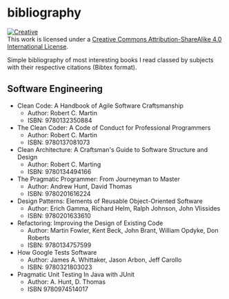 # bibliography

<a rel=license href=http://creativecommons.org/licenses/by-sa/4.0/><img alt=Creative Commons License style=border-width:0 src=https://i.creativecommons.org/l/by-sa/4.0/88x31.png /></a><br />This work is licensed under a <a rel=license href=http://creativecommons.org/licenses/by-sa/4.0/>Creative Commons Attribution-ShareAlike 4.0 International License</a>.

Simple bibliography of most interesting books I read classed by subjects with their respective citations (Bibtex format).

## Software Engineering
- Clean Code: A Handbook of Agile Software Craftsmanship
    - Author: Robert C. Martin
    - ISBN: 9780132350884
- The Clean Coder: A Code of Conduct for Professional Programmers
    - Author: Robert C. Martin
    - ISBN: 9780137081073
- Clean Architecture: A Craftsman's Guide to Software Structure and Design
    - Author: Robert C. Marting
    - ISBN: 9780134494166
- The Pragmatic Programmer: From Journeyman to Master
    - Author: Andrew Hunt, David Thomas
    - ISBN: 9780201616224
- Design Patterns: Elements of Reusable Object-Oriented Software
    - Author: Erich Gamma, Richard Helm, Ralph Johnson, John Vlissides
    - ISBN: 9780201633610
- Refactoring: Improving the Design of Existing Code
    - Author: Martin Fowler, Kent Beck, John Brant, William Opdyke, Don Roberts
    - ISBN: 9780134757599
- How Google Tests Software
    - Author: James A. Whittaker, Jason Arbon, Jeff Carollo
    - ISBN: 9780321803023
- Pragmatic Unit Testing In Java with JUnit
    - Author: A. Hunt, D. Thomas
    - ISBN 9780974514017
